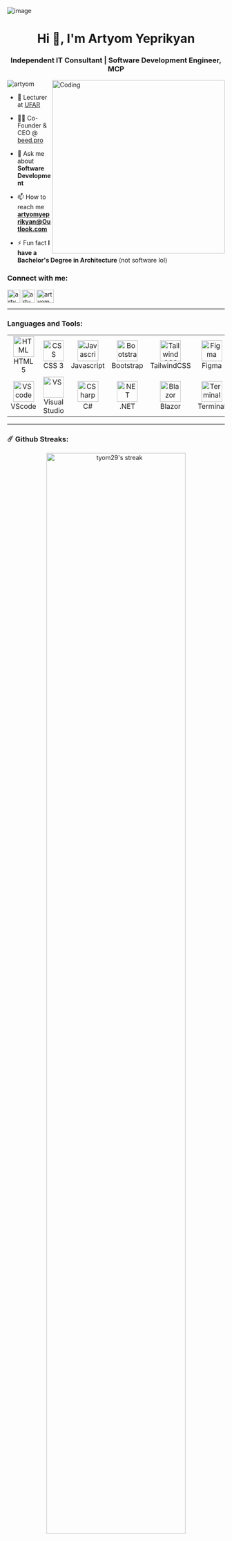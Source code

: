 ![image](https://user-images.githubusercontent.com/31719612/205207213-9493b13b-e061-4c83-9e84-697a631ad375.png)

<h1 align="center">Hi 👋, I'm Artyom Yeprikyan</h1>
<h3 align="center">Independent IT Consultant | Software Development Engineer, MCP </h3>
<img align="right" alt="Coding" width="400" src="https://cdn.dribbble.com/users/1162077/screenshots/3848914/programmer.gif">

<p align="left"> <img src="https://komarev.com/ghpvc/?username=tyom29&label=Profile%20views&color=0e75b6&style=flat" alt="artyom" /> </p>

- 🏫 Lecturer at [UFAR](https://ufar.am/)

- 🧑‍💻 Co-Founder & CEO @ [beed.pro](https://www.linkedin.com/company/beed-pro) 

- 💬 Ask me about **Software Development**

- 📫 How to reach me **artyomyeprikyan@Outlook.com**

- ⚡ Fun fact **I have a Bachelor's Degree in Architecture**  (not software lol)

<h3 align="left">Connect with me:</h3>
<p align="left">
<a href="https://www.linkedin.com/in/artyom-yeprikyan/" target="blank"><img align="center" src="https://cdn-icons-png.flaticon.com/512/174/174857.png" alt="artyom" height="30" width="30" /></a>
<a href="https://www.upwork.com/freelancers/~010b15fb66699831e3" target="blank"><img align="center" src="https://encrypted-tbn0.gstatic.com/images?q=tbn:ANd9GcSIlpnVq0Jnx2b2ZagyTmNaMuCkOoGG3LIw3vg2Sy9dy4VvRWqZ3_U4EUYTSm4D6mCQgFc&usqp=CAU" alt="artyom" height="30" width="30" /></a>
  <a href="https://www.instagram.com/artyom_yeprikyan/" target="blank"><img align="center" src="https://raw.githubusercontent.com/rahuldkjain/github-profile-readme-generator/master/src/images/icons/Social/instagram.svg" alt="artyom" height="30" width="40" /></a>
</p>



---

<h3 align="left">Languages and Tools:</h3>

<table align="center">
  <tr>
    <td align="center" width="96">
      <a href="#">
        <img src="https://upload.wikimedia.org/wikipedia/commons/6/61/HTML5_logo_and_wordmark.svg" width="48" height="48" alt="HTML" />
      </a>
      <br>HTML 5
    </td>
    <td align="center" width="96">
      <a href="#">
        <img src="https://upload.wikimedia.org/wikipedia/commons/d/d5/CSS3_logo_and_wordmark.svg" width="48" height="48" alt="CSS" />
      </a>
      <br>CSS 3
    </td>
    <td align="center" width="96">
      <a href="#">
        <img src="https://upload.wikimedia.org/wikipedia/commons/9/99/Unofficial_JavaScript_logo_2.svg" width="48" height="48" alt="Javascript" />
      </a>
      <br>Javascript
    </td>
    <td align="center" width="96">
      <a href="#" >
        <img src="https://upload.wikimedia.org/wikipedia/commons/b/b2/Bootstrap_logo.svg" width="48" height="48" alt="Bootstrap" />
      </a>
      <br>Bootstrap
    </td>
    <td align="center" width="96">
      <a href="#" >
        <img src="https://www.vectorlogo.zone/logos/tailwindcss/tailwindcss-icon.svg" width="48" height="48" alt="TailwindCSS" />
      </a>
      <br>TailwindCSS
    </td>
    <td align="center" width="96"> 
      <a href="#" >
        <img src="https://www.vectorlogo.zone/logos/figma/figma-icon.svg" width="48" height="48" alt="Figma" />
      </a>
      <br>Figma
    </td>
	<td align="center" width="96">
      <a href="#">
        <img src="https://upload.wikimedia.org/wikipedia/commons/e/e0/Git-logo.svg" width="48" height="48" alt="Git" />
      </a>
      <br>Git
    </td>
   <td align="center" width="96">
      <a href="#">
        <img src="https://www.vectorlogo.zone/logos/getpostman/getpostman-icon.svg" width="48" height="48" alt="Postman" />
      </a>
      <br>Postman
    </td>
  </tr>
  
  <tr>
	<td align="center" width="96"> 
      <a href="#" >
        <img src="https://upload.wikimedia.org/wikipedia/commons/9/9a/Visual_Studio_Code_1.35_icon.svg" width="48" height="48" alt="VScode" />
      </a>
      <br>VScode
    </td>
    
   <td align="center" width="96"> 
      <a href="#" >
        <img src="https://upload.wikimedia.org/wikipedia/commons/5/59/Visual_Studio_Icon_2019.svg" width="48" height="48" alt="VS" />
      </a>
      <br>Visual Studio
    </td>
    <td align="center" width="96">
      <a href="#" >
        <img src="https://cdn.cdnlogo.com/logos/c/27/c.svg" width="48" height="48" alt="CSharp" />
      </a>
      <br>C#
    </td>
     <td align="center" width="96">
      <a href="#" >
        <img src="https://upload.wikimedia.org/wikipedia/commons/e/ee/.NET_Core_Logo.svg" width="48" height="48" alt="NET" />
      </a>
      <br>.NET
    </td>
         <td align="center" width="96">
      <a href="#">
        <img src="https://upload.wikimedia.org/wikipedia/commons/d/d0/Blazor.png" width="48" height="48" alt="Blazor" />
      </a>
      <br>Blazor
    </td>
       <td align="center" width="96">
      <a href="#">
        <img src="https://cdn.worldvectorlogo.com/logos/terminal-1.svg" width="48" height="48" alt="Terminal" />
      </a>
      <br>Terminal
    </td>
    <td align="center"  width="96">
      <a href="#">
        <img src="https://upload.wikimedia.org/wikipedia/commons/d/db/Npm-logo.svg" width="48" height="48" alt="npm" />
      </a>
      <br>npm
    </td>
    <td align="center"  width="96">
      <a href="#">
        <img src="https://upload.wikimedia.org/wikipedia/de/8/8c/Microsoft_SQL_Server_Logo.svg" width="48" height="48" alt="mssql" />
      </a>
      <br>SQL Server
    </td>

  </tr>
</table>

---

### ☄️ Github Streaks:

<p align="center">
    <img width="80%" alt="tyom29's streak" src="https://github-readme-streak-stats.herokuapp.com/?user=tyom29&theme=tokyonight&hide_border=true"/>
</p>

### ⚡ Github Stats:

<p align="center">
	<img width="50%" src="https://github-readme-stats.vercel.app/api?username=tyom29&show_icons=true&hide_border=true&theme=tokyonight" alt="tyom29's stats" />
	<img width="50%" src="https://github-readme-stats.vercel.app/api/top-langs?username=tyom29&show_icons=true&locale=en&layout=compact&theme=tokyonight&hide_border=true" alt="tyom29's stats"/>
</p>

---

